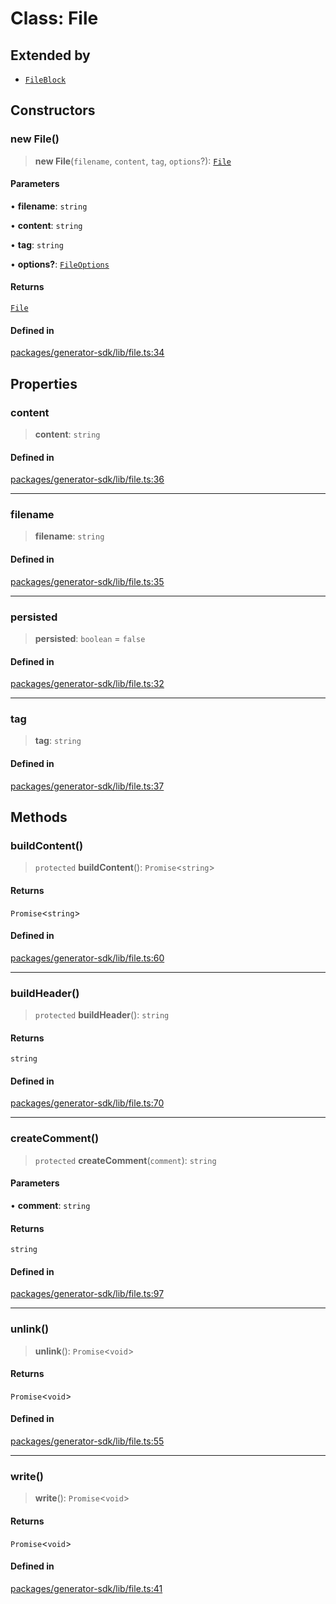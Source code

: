 # Class: File

## Extended by

- [`FileBlock`](FileBlock.md)

## Constructors

### new File()

> **new File**(`filename`, `content`, `tag`, `options`?): [`File`](File.md)

#### Parameters

• **filename**: `string`

• **content**: `string`

• **tag**: `string`

• **options?**: [`FileOptions`](../interfaces/FileOptions.md)

#### Returns

[`File`](File.md)

#### Defined in

[packages/generator-sdk/lib/file.ts:34](https://github.com/andreisergiu98/baeta/blob/277f62f15bfdecc05d507a84e60b62e5bc08a747/packages/generator-sdk/lib/file.ts#L34)

## Properties

### content

> **content**: `string`

#### Defined in

[packages/generator-sdk/lib/file.ts:36](https://github.com/andreisergiu98/baeta/blob/277f62f15bfdecc05d507a84e60b62e5bc08a747/packages/generator-sdk/lib/file.ts#L36)

***

### filename

> **filename**: `string`

#### Defined in

[packages/generator-sdk/lib/file.ts:35](https://github.com/andreisergiu98/baeta/blob/277f62f15bfdecc05d507a84e60b62e5bc08a747/packages/generator-sdk/lib/file.ts#L35)

***

### persisted

> **persisted**: `boolean` = `false`

#### Defined in

[packages/generator-sdk/lib/file.ts:32](https://github.com/andreisergiu98/baeta/blob/277f62f15bfdecc05d507a84e60b62e5bc08a747/packages/generator-sdk/lib/file.ts#L32)

***

### tag

> **tag**: `string`

#### Defined in

[packages/generator-sdk/lib/file.ts:37](https://github.com/andreisergiu98/baeta/blob/277f62f15bfdecc05d507a84e60b62e5bc08a747/packages/generator-sdk/lib/file.ts#L37)

## Methods

### buildContent()

> `protected` **buildContent**(): `Promise`\<`string`\>

#### Returns

`Promise`\<`string`\>

#### Defined in

[packages/generator-sdk/lib/file.ts:60](https://github.com/andreisergiu98/baeta/blob/277f62f15bfdecc05d507a84e60b62e5bc08a747/packages/generator-sdk/lib/file.ts#L60)

***

### buildHeader()

> `protected` **buildHeader**(): `string`

#### Returns

`string`

#### Defined in

[packages/generator-sdk/lib/file.ts:70](https://github.com/andreisergiu98/baeta/blob/277f62f15bfdecc05d507a84e60b62e5bc08a747/packages/generator-sdk/lib/file.ts#L70)

***

### createComment()

> `protected` **createComment**(`comment`): `string`

#### Parameters

• **comment**: `string`

#### Returns

`string`

#### Defined in

[packages/generator-sdk/lib/file.ts:97](https://github.com/andreisergiu98/baeta/blob/277f62f15bfdecc05d507a84e60b62e5bc08a747/packages/generator-sdk/lib/file.ts#L97)

***

### unlink()

> **unlink**(): `Promise`\<`void`\>

#### Returns

`Promise`\<`void`\>

#### Defined in

[packages/generator-sdk/lib/file.ts:55](https://github.com/andreisergiu98/baeta/blob/277f62f15bfdecc05d507a84e60b62e5bc08a747/packages/generator-sdk/lib/file.ts#L55)

***

### write()

> **write**(): `Promise`\<`void`\>

#### Returns

`Promise`\<`void`\>

#### Defined in

[packages/generator-sdk/lib/file.ts:41](https://github.com/andreisergiu98/baeta/blob/277f62f15bfdecc05d507a84e60b62e5bc08a747/packages/generator-sdk/lib/file.ts#L41)
